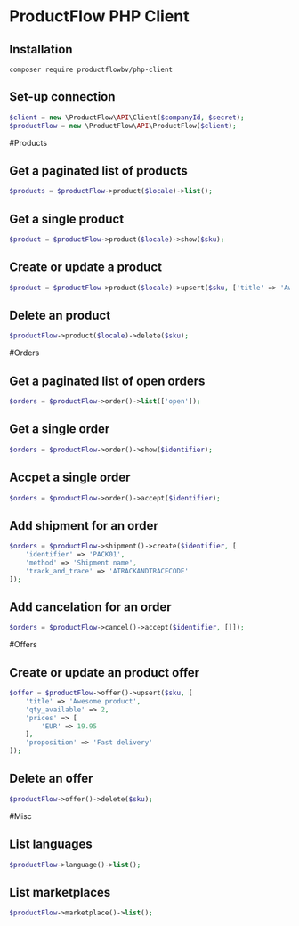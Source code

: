 ProductFlow PHP Client
==========

## Installation
```
composer require productflowbv/php-client
```

## Set-up connection
```php
$client = new \ProductFlow\API\Client($companyId, $secret);
$productFlow = new \ProductFlow\API\ProductFlow($client);
```

#Products
## Get a paginated list of products
```php
$products = $productFlow->product($locale)->list();
```

## Get a single product
```php
$product = $productFlow->product($locale)->show($sku);
```

## Create or update a product
```php
$product = $productFlow->product($locale)->upsert($sku, ['title' => 'Awesome product']);
```

## Delete an product
```php
$productFlow->product($locale)->delete($sku);
```

#Orders
## Get a paginated list of open orders
```php
$orders = $productFlow->order()->list(['open']);
```

## Get a single order
```php
$orders = $productFlow->order()->show($identifier);
```

## Accpet a single order
```php
$orders = $productFlow->order()->accept($identifier);
```

## Add shipment for an order
```php
$orders = $productFlow->shipment()->create($identifier, [
    'identifier' => 'PACK01',
    'method' => 'Shipment name',
    'track_and_trace' => 'ATRACKANDTRACECODE'
]);
```

## Add cancelation for an order
```php
$orders = $productFlow->cancel()->accept($identifier, []]);
```

#Offers
## Create or update an product offer
```php
$offer = $productFlow->offer()->upsert($sku, [
    'title' => 'Awesome product',
    'qty_available' => 2,
    'prices' => [
        'EUR' => 19.95        
    ],
    'proposition' => 'Fast delivery'
]);
```

## Delete an offer
```php
$productFlow->offer()->delete($sku);
```

#Misc
## List languages
```php
$productFlow->language()->list();
```
## List marketplaces
```php
$productFlow->marketplace()->list();
```
